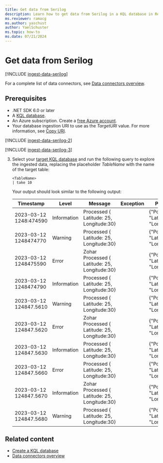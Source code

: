 ```yaml
---
title: Get data from Serilog
description: Learn how to get data from Serilog in a KQL database in Real-Time Intelligence.
ms.reviewer: ramacg
ms.author: yaschust
author: YaelSchuster
ms.topic: how-to
ms.date: 07/21/2024
---
```

# Get data from Serilog

[!INCLUDE [ingest-data-serilog](~/../kusto-repo/data-explorer/includes/cross-repo/ingest-data-serilog.md)]

For a complete list of data connectors, see [Data connectors overview](data-connectors/data-connectors.md).

## Prerequisites

* .NET SDK 6.0 or later
* A [KQL database](/fabric/real-time-analytics/create-database).
* An Azure subscription. Create a [free Azure account](https://azure.microsoft.com/free/).<a id=ingestion-uri></a>
* Your database ingestion URI to use as the *TargetURI* value. For more information, see [Copy URI](access-database-copy-uri.md#copy-uri).

[!INCLUDE [ingest-data-serilog-2](~/../kusto-repo/data-explorer/includes/cross-repo/ingest-data-serilog-2.md)]

[!INCLUDE [ingest-data-serilog-3](~/../kusto-repo/data-explorer/includes/cross-repo/ingest-data-serilog-3.md)]

3. Select your [target KQL database](access-database-copy-uri.md) and run the following query to explore the ingested data, replacing the placeholder *TableName* with the name of the target table:

    ```kusto
    <TableName>
    | take 10
    ```

    Your output should look similar to the following output:

    |Timestamp  |Level  |Message  |Exception  | Properties | Position | Elapsed |
    |---------|---------|---------|---------|---------|---------|---------|
    | 2023-03-12 1248:474590 | Information | Processed { Latitude: 25, Longitude:30} | |  {"Position":  { "Latitude": 25, "Longitude":30} | { "Latitude": 25, "Longitude":30} |34 |
    | 2023-03-12 1248474770 | Warning | Processed { Latitude: 25, Longitude:30} | |  {"Position":  { "Latitude": 25, "Longitude":30} | { "Latitude": 25, "Longitude":30} |34 |
    | 2023-03-12 1248475590 | Error| Zohar Processed {  Latitude: 25, Longitude:30} | |  {"Position":  { "Latitude": 25, "Longitude":30} | { "Latitude": 25, "Longitude":30} |34 |
    | 2023-03-12 1248474790 | Information | Processed { Latitude: 25, Longitude:30} | |  {"Position":  { "Latitude": 25, "Longitude":30} | { "Latitude": 25, "Longitude":30} |34 |
    | 2023-03-12 124847.5610 | Warning | Processed { Latitude: 25, Longitude:30} | |  {"Position":  { "Latitude": 25, "Longitude":30} | { "Latitude": 25, "Longitude":30} |34 |
    | 2023-03-12 124847.5620 | Error| Zohar Processed {  Latitude: 25, Longitude:30} | |  {"Position":  { "Latitude": 25, "Longitude":30} | { "Latitude": 25, "Longitude":30} |34 |
    | 2023-03-12 124847.5630 | Information | Processed { Latitude: 25, Longitude:30} | |  {"Position":  { "Latitude": 25, "Longitude":30} | { "Latitude": 25, "Longitude":30} |34 |
    | 2023-03-12 124847.5660 | Error| Processed { Latitude: 25, Longitude:30} | |  {"Position":  { "Latitude": 25, "Longitude":30} | { "Latitude": 25, "Longitude":30} |34 |
    | 2023-03-12 124847.5670 | Information | Zohar Processed {  Latitude: 25, Longitude:30} | |  {"Position":  { "Latitude": 25, "Longitude":30} | { "Latitude": 25, "Longitude":30} |34 |
    | 2023-03-12 124847.5680 | Warning | Processed { Latitude: 25, Longitude:30} | |  {"Position":  { "Latitude": 25, "Longitude":30} | { "Latitude": 25, "Longitude":30} |34 |

## Related content

* [Create a KQL database](create-database.md)
* [Data connectors overview](data-connectors/data-connectors.md)